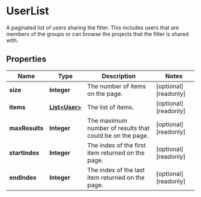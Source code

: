 

# UserList

A paginated list of users sharing the filter. This includes users that are members of the groups or can browse the projects that the filter is shared with.
## Properties

Name | Type | Description | Notes
------------ | ------------- | ------------- | -------------
**size** | **Integer** | The number of items on the page. |  [optional] [readonly]
**items** | [**List&lt;User&gt;**](User.md) | The list of items. |  [optional] [readonly]
**maxResults** | **Integer** | The maximum number of results that could be on the page. |  [optional] [readonly]
**startIndex** | **Integer** | The index of the first item returned on the page. |  [optional] [readonly]
**endIndex** | **Integer** | The index of the last item returned on the page. |  [optional] [readonly]



